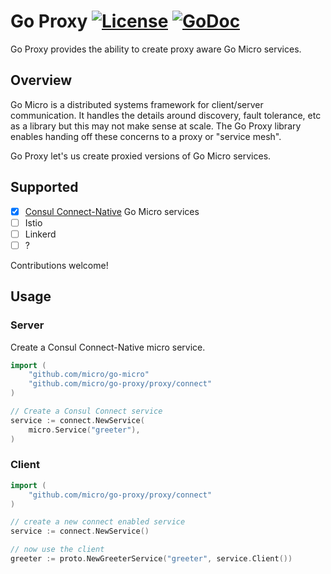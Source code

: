 # Go Proxy [![License](https://img.shields.io/:license-apache-blue.svg)](https://opensource.org/licenses/Apache-2.0) [![GoDoc](https://godoc.org/github.com/micro/go-proxy?status.svg)](https://godoc.org/github.com/micro/go-proxy)

Go Proxy provides the ability to create proxy aware Go Micro services.

## Overview

Go Micro is a distributed systems framework for client/server communication. It handles the details 
around discovery, fault tolerance, etc as a library but this may not make sense at scale. The Go Proxy 
library enables handing off these concerns to a proxy or "service mesh".

Go Proxy let's us create proxied versions of Go Micro services.

## Supported

- [x] [Consul Connect-Native](https://www.consul.io/docs/connect/native.html) Go Micro services
- [ ] Istio
- [ ] Linkerd
- [ ] ?

Contributions welcome!

## Usage

### Server

Create a Consul Connect-Native micro service.

```go
import (
	"github.com/micro/go-micro"
	"github.com/micro/go-proxy/proxy/connect"
)

// Create a Consul Connect service
service := connect.NewService(
	micro.Service("greeter"),
)
```

### Client

```go
import (
	"github.com/micro/go-proxy/proxy/connect"
)

// create a new connect enabled service
service := connect.NewService()

// now use the client
greeter := proto.NewGreeterService("greeter", service.Client())
```

